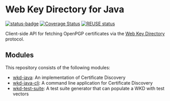 <!--
SPDX-FileCopyrightText: 2022 Paul Schaub <vanitasvitae@fsfe.org>

SPDX-License-Identifier: Apache-2.0
-->

# Web Key Directory for Java

[![status-badge](https://ci.codeberg.org/api/badges/PGPainless/wkd-java/status.svg)](https://ci.codeberg.org/PGPainless/wkd-java)
[![Coverage Status](https://coveralls.io/repos/github/pgpainless/wkd-java/badge.svg?branch=main)](https://coveralls.io/github/pgpainless/wkd-java?branch=main)
[![REUSE status](https://api.reuse.software/badge/github.com/pgpainless/wkd-java)](https://api.reuse.software/info/github.com/pgpainless/wkd-java)

Client-side API for fetching OpenPGP certificates via the [Web Key Directory](https://www.ietf.org/archive/id/draft-koch-openpgp-webkey-service-13.html) protocol.

## Modules

This repository consists of the following modules:

* [wkd-java](/wkd-java): An implementation of Certificate Discovery
* [wkd-java-cli](/wkd-java-cli): A command line application for Certificate Discovery
* [wkd-test-suite](/wkd-test-suite): A test suite generator that can populate a WKD with test vectors
